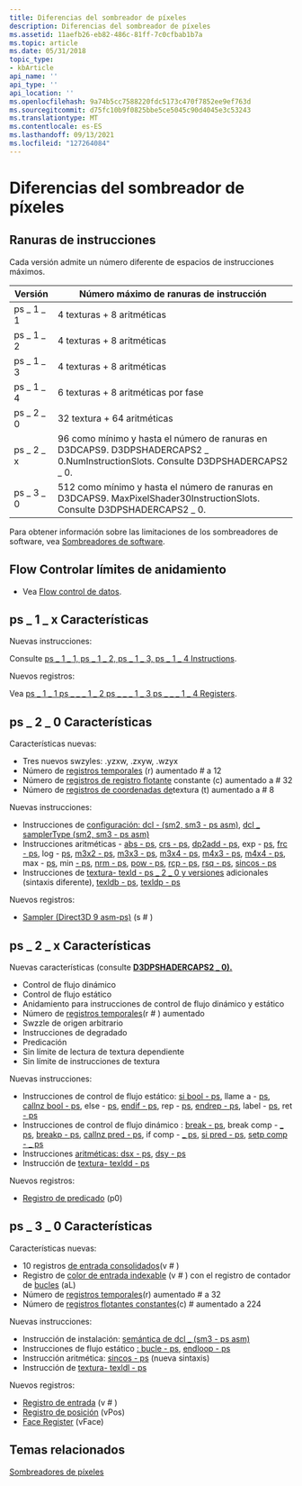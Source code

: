 ```yaml
---
title: Diferencias del sombreador de píxeles
description: Diferencias del sombreador de píxeles
ms.assetid: 11aefb26-eb82-486c-81ff-7c0cfbab1b7a
ms.topic: article
ms.date: 05/31/2018
topic_type:
- kbArticle
api_name: ''
api_type: ''
api_location: ''
ms.openlocfilehash: 9a74b5cc7588220fdc5173c470f7852ee9ef763d
ms.sourcegitcommit: d75fc10b9f0825bbe5ce5045c90d4045e3c53243
ms.translationtype: MT
ms.contentlocale: es-ES
ms.lasthandoff: 09/13/2021
ms.locfileid: "127264084"
---
```

# <a name="pixel-shader-differences"></a>Diferencias del sombreador de píxeles

## <a name="instruction-slots"></a>Ranuras de instrucciones

Cada versión admite un número diferente de espacios de instrucciones máximos.



| Versión  | Número máximo de ranuras de instrucción                                                                                   |
|----------|-----------------------------------------------------------------------------------------------------------------------|
| ps \_ 1 \_ 1 | 4 texturas + 8 aritméticas                                                                                              |
| ps \_ 1 \_ 2 | 4 texturas + 8 aritméticas                                                                                              |
| ps \_ 1 \_ 3 | 4 texturas + 8 aritméticas                                                                                              |
| ps \_ 1 \_ 4 | 6 texturas + 8 aritméticas por fase                                                                                    |
| ps \_ 2 \_ 0 | 32 textura + 64 aritméticas                                                                                            |
| ps \_ 2 \_ x | 96 como mínimo y hasta el número de ranuras en D3DCAPS9. D3DPSHADERCAPS2 \_ 0.NumInstructionSlots. Consulte D3DPSHADERCAPS2 \_ 0. |
| ps \_ 3 \_ 0 | 512 como mínimo y hasta el número de ranuras en D3DCAPS9. MaxPixelShader30InstructionSlots. Consulte D3DPSHADERCAPS2 \_ 0.      |



 

Para obtener información sobre las limitaciones de los sombreadores de software, vea [Sombreadores de software](dx9-graphics-reference-asm-software-shaders.md).

## <a name="flow-control-nesting-limits"></a>Flow Controlar límites de anidamiento

-   Vea [Flow control de datos](dx9-graphics-reference-asm-ps-instructions-flow-control.md).

## <a name="ps_1_x-features"></a>ps \_ 1 \_ x Características

Nuevas instrucciones:

Consulte [ps \_ 1 \_ 1, ps \_ 1 \_ 2, ps \_ 1 \_ 3, ps \_ 1 \_ 4 Instructions](dx9-graphics-reference-asm-ps-instructions-ps-1-x.md).

Nuevos registros:

Vea [ps \_ 1 \_ 1 ps \_ \_ \_ 1 \_ 2 ps \_ \_ \_ 1 \_ 3 ps \_ \_ \_ 1 \_ 4 Registers](dx9-graphics-reference-asm-ps-registers-ps-1-x.md).

## <a name="ps_2_0-features"></a>ps \_ 2 \_ 0 Características

Características nuevas:

-   Tres nuevos swzyles: .yzxw, .zxyw, .wzyx
-   Número de [registros temporales](dx9-graphics-reference-asm-ps-registers-temporary.md) (r) aumentado \# a 12
-   Número de [registros de registro flotante](dx9-graphics-reference-asm-ps-registers-constant-float.md) constante (c) aumentado a \# 32
-   Número de [registros de coordenadas de](dx9-graphics-reference-asm-ps-registers-texture-coordinate.md)textura (t) aumentado a \# 8

Nuevas instrucciones:

-   Instrucciones de [configuración: dcl - (sm2, sm3 - ps asm)](dcl---ps.md), [dcl \_ samplerType (sm2, sm3 - ps asm)](dcl-samplertype---ps.md)
-   Instrucciones aritméticas - [abs - ps](abs---ps.md), [crs - ps](crs---ps.md), [dp2add - ps](dp2add---ps.md), exp - [ps](exp---ps.md), [frc - ps](frc---ps.md), log - [ps](log---ps.md), [m3x2 - ps](m3x2---ps.md), [m3x3 - ps](m3x3---ps.md), [m3x4 - ps](m3x4---ps.md), [m4x3 - ps](m4x3---ps.md), [m4x4 - ps](m4x4---ps.md), max - [ps](max---ps.md), min [- ps](min---ps.md), [nrm - ps](nrm---ps.md), [pow - ps](pow---ps.md), [rcp - ps](rcp---ps.md), [rsq - ps](rsq---ps.md), [sincos - ps](sincos---ps.md)
-   Instrucciones de [textura- texld - ps \_ 2 \_ 0 y versiones](texld---ps-2-0.md) adicionales (sintaxis diferente), [texldb - ps](texldb---ps.md), [texldp - ps](texldp---ps.md)

Nuevos registros:

-   [Sampler (Direct3D 9 asm-ps)](dx9-graphics-reference-asm-ps-registers-sampler.md) (s \# )

## <a name="ps_2_x-features"></a>ps \_ 2 \_ x Características

Nuevas características (consulte [**D3DPSHADERCAPS2 \_ 0).**](/windows/desktop/api/d3d9caps/ns-d3d9caps-d3dpshadercaps2_0)

-   Control de flujo dinámico
-   Control de flujo estático
-   Anidamiento para instrucciones de control de flujo dinámico y estático
-   Número de [registros temporales](dx9-graphics-reference-asm-ps-registers-temporary.md)(r \# ) aumentado
-   Swzzle de origen arbitrario
-   Instrucciones de degradado
-   Predicación
-   Sin límite de lectura de textura dependiente
-   Sin límite de instrucciones de textura

Nuevas instrucciones:

-   Instrucciones de control de flujo estático: [si bool - ps](if-bool---ps.md), llame a - [ps](call---ps.md), [callnz bool - ps](callnz-bool---ps.md), else - [ps](else---ps.md), [endif - ps](endif---ps.md), rep - [ps](rep---ps.md), [endrep - ps](endrep---ps.md), label - [ps](label---ps.md), ret [- ps](ret---ps.md)
-   Instrucciones de control de flujo dinámico : [break - ps](break---ps.md), break comp - [ \_ ps](break-comp---ps.md), [breakp - ps](break-p---ps.md), [callnz pred - ps](callnz-pred---ps.md), if comp - [ \_ ps](if-comp---ps.md), [si pred - ps](if-pred---ps.md), [setp comp - \_ ps](setp-comp---ps.md)
-   Instrucciones [aritméticas: dsx - ps](dsx---ps.md), [dsy - ps](dsy---ps.md)
-   Instrucción de [textura- texldd - ps](texldd---ps.md)

Nuevos registros:

-   [Registro de predicado](dx9-graphics-reference-asm-ps-registers-predicate.md) (p0)

## <a name="ps_3_0-features"></a>ps \_ 3 \_ 0 Características

Características nuevas:

-   10 registros [de entrada consolidados](dx9-graphics-reference-asm-ps-registers-ps-3-0.md)(v \# )
-   Registro de [color de entrada indexable](dx9-graphics-reference-asm-ps-registers-input-color.md) (v \# ) con el registro de contador de [bucles](dx9-graphics-reference-asm-ps-registers-loop-counter.md) (aL)
-   Número de [registros temporales](dx9-graphics-reference-asm-ps-registers-temporary.md)(r) aumentado \# a 32
-   Número de [registros flotantes constantes](dx9-graphics-reference-asm-ps-registers-constant-float.md)(c) \# aumentado a 224

Nuevas instrucciones:

-   Instrucción de instalación: [semántica de dcl \_ (sm3 - ps asm)](dcl-usage---ps.md)
-   Instrucciones de flujo estático [: bucle - ps](loop---ps.md), [endloop - ps](endloop---ps.md)
-   Instrucción aritmética: [sincos - ps](sincos---ps.md) (nueva sintaxis)
-   Instrucción de [textura- texldl - ps](texldl---ps.md)

Nuevos registros:

-   [Registro de entrada](dx9-graphics-reference-asm-ps-registers-ps-3-0.md) (v \# )
-   [Registro de posición](dx9-graphics-reference-asm-ps-registers-ps-3-0.md) (vPos)
-   [Face Register](dx9-graphics-reference-asm-ps-registers-ps-3-0.md) (vFace)

## <a name="related-topics"></a>Temas relacionados

<dl> <dt>

[Sombreadores de píxeles](dx9-graphics-reference-asm-ps.md)
</dt> </dl>

 

 